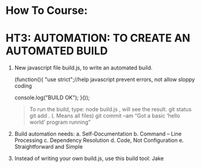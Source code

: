 How To Course:
================

HT3: AUTOMATION: TO CREATE AN AUTOMATED BUILD
========================================================
1.  New javascript file build.js, to write an automated build.

    (function(){
       "use strict";//help javascript prevent errors, not allow sloppy coding

       console.log("BUILD OK");
    }());

    >To run the build, type: node build.js , will see the result.
	>git status
	>git add . (. Means all files)
	>git commit –am “Got a basic ‘hello world’ program running”

2. Build automation needs:
   a.	Self-Documentation
   b.	Command – Line Processing
   c.	Dependency Resolution
   d.	Code, Not Configuration
   e.	Straightforward and Simple

3. Instead of writing your own build.js, use this build tool: Jake
